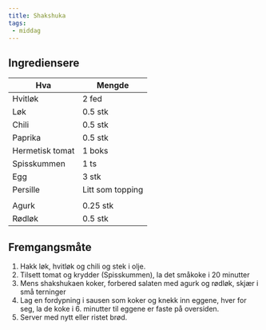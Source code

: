 ```yaml
---
title: Shakshuka
tags: 
 - middag
---
```



## Ingrediensere

Hva 		| Mengde
---		| ---
Hvitløk		| 2 fed
Løk		| 0.5 stk
Chili		| 0.5 stk
Paprika		| 0.5 stk
Hermetisk tomat	| 1 boks
Spisskummen	| 1 ts
Egg		| 3 stk
Persille	| Litt som topping
		|
Agurk		| 0.25 stk
Rødløk		| 0.5 stk

## Fremgangsmåte

1. Hakk løk, hvitløk og chili og stek i olje.
2. Tilsett tomat og krydder (Spisskummen), la det småkoke i 20 minutter
3. Mens shakshukaen koker, forbered salaten med agurk og rødløk, skjær i små terninger 
4. Lag en fordypning i sausen som koker og knekk inn eggene,
hver for seg, la de koke i 6. minutter til eggene er faste på oversiden.
5. Server med nytt eller ristet brød.

